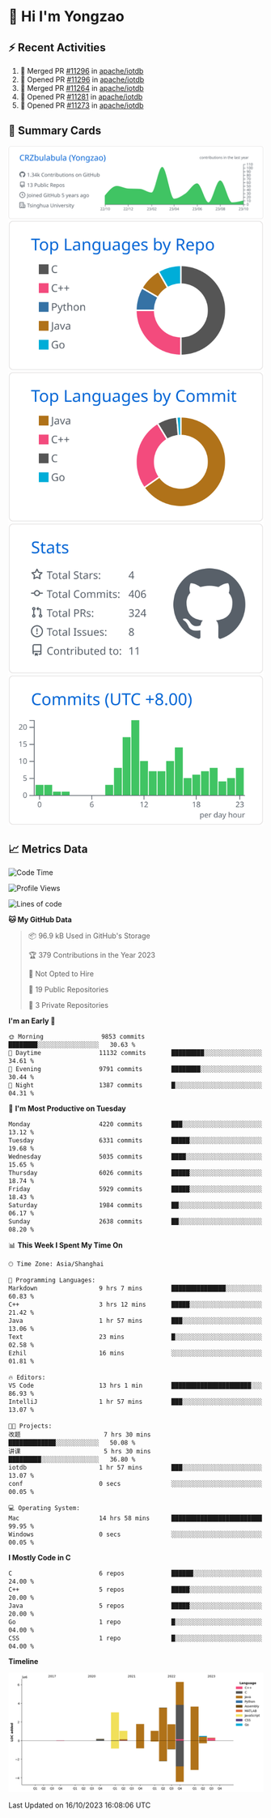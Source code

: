 # 👋 Hi I'm Yongzao

## ⚡ Recent Activities
<!--START_SECTION:activity-->
1. 🎉 Merged PR [#11296](https://github.com/apache/iotdb/pull/11296) in [apache/iotdb](https://github.com/apache/iotdb)
2. 💪 Opened PR [#11296](https://github.com/apache/iotdb/pull/11296) in [apache/iotdb](https://github.com/apache/iotdb)
3. 🎉 Merged PR [#11264](https://github.com/apache/iotdb/pull/11264) in [apache/iotdb](https://github.com/apache/iotdb)
4. 💪 Opened PR [#11281](https://github.com/apache/iotdb/pull/11281) in [apache/iotdb](https://github.com/apache/iotdb)
5. 💪 Opened PR [#11273](https://github.com/apache/iotdb/pull/11273) in [apache/iotdb](https://github.com/apache/iotdb)
<!--END_SECTION:activity-->

## 🎑 Summary Cards

[![](https://raw.githubusercontent.com/CRZbulabula/CRZbulabula/main/profile-summary-card-output/github/0-profile-details.svg)](https://github.com/vn7n24fzkq/github-profile-summary-cards)
[![](https://raw.githubusercontent.com/CRZbulabula/CRZbulabula/main/profile-summary-card-output/github/1-repos-per-language.svg)](https://github.com/vn7n24fzkq/github-profile-summary-cards) [![](https://raw.githubusercontent.com/CRZbulabula/CRZbulabula/main/profile-summary-card-output/github/2-most-commit-language.svg)](https://github.com/vn7n24fzkq/github-profile-summary-cards)
[![](https://raw.githubusercontent.com/CRZbulabula/CRZbulabula/main/profile-summary-card-output/github/3-stats.svg)](https://github.com/vn7n24fzkq/github-profile-summary-cards) [![](https://raw.githubusercontent.com/CRZbulabula/CRZbulabula/main/profile-summary-card-output/github/4-productive-time.svg)](https://github.com/vn7n24fzkq/github-profile-summary-cards)

## 📈 Metrics Data

<!--START_SECTION:waka-->
![Code Time](http://img.shields.io/badge/Code%20Time-348%20hrs%2016%20mins-blue)

![Profile Views](http://img.shields.io/badge/Profile%20Views-1-blue)

![Lines of code](https://img.shields.io/badge/From%20Hello%20World%20I%27ve%20Written-23.0%20million%20lines%20of%20code-blue)

**🐱 My GitHub Data** 

> 📦 96.9 kB Used in GitHub's Storage 
 > 
> 🏆 379 Contributions in the Year 2023
 > 
> 🚫 Not Opted to Hire
 > 
> 📜 19 Public Repositories 
 > 
> 🔑 3 Private Repositories 
 > 
**I'm an Early 🐤** 

```text
🌞 Morning                9853 commits        ████████░░░░░░░░░░░░░░░░░   30.63 % 
🌆 Daytime                11132 commits       █████████░░░░░░░░░░░░░░░░   34.61 % 
🌃 Evening                9791 commits        ████████░░░░░░░░░░░░░░░░░   30.44 % 
🌙 Night                  1387 commits        █░░░░░░░░░░░░░░░░░░░░░░░░   04.31 % 
```
📅 **I'm Most Productive on Tuesday** 

```text
Monday                   4220 commits        ███░░░░░░░░░░░░░░░░░░░░░░   13.12 % 
Tuesday                  6331 commits        █████░░░░░░░░░░░░░░░░░░░░   19.68 % 
Wednesday                5035 commits        ████░░░░░░░░░░░░░░░░░░░░░   15.65 % 
Thursday                 6026 commits        █████░░░░░░░░░░░░░░░░░░░░   18.74 % 
Friday                   5929 commits        █████░░░░░░░░░░░░░░░░░░░░   18.43 % 
Saturday                 1984 commits        ██░░░░░░░░░░░░░░░░░░░░░░░   06.17 % 
Sunday                   2638 commits        ██░░░░░░░░░░░░░░░░░░░░░░░   08.20 % 
```


📊 **This Week I Spent My Time On** 

```text
🕑︎ Time Zone: Asia/Shanghai

💬 Programming Languages: 
Markdown                 9 hrs 7 mins        ███████████████░░░░░░░░░░   60.83 % 
C++                      3 hrs 12 mins       █████░░░░░░░░░░░░░░░░░░░░   21.42 % 
Java                     1 hr 57 mins        ███░░░░░░░░░░░░░░░░░░░░░░   13.06 % 
Text                     23 mins             █░░░░░░░░░░░░░░░░░░░░░░░░   02.58 % 
Ezhil                    16 mins             ░░░░░░░░░░░░░░░░░░░░░░░░░   01.81 % 

🔥 Editors: 
VS Code                  13 hrs 1 min        ██████████████████████░░░   86.93 % 
IntelliJ                 1 hr 57 mins        ███░░░░░░░░░░░░░░░░░░░░░░   13.07 % 

🐱‍💻 Projects: 
改题                       7 hrs 30 mins       █████████████░░░░░░░░░░░░   50.08 % 
讲课                       5 hrs 30 mins       █████████░░░░░░░░░░░░░░░░   36.80 % 
iotdb                    1 hr 57 mins        ███░░░░░░░░░░░░░░░░░░░░░░   13.07 % 
conf                     0 secs              ░░░░░░░░░░░░░░░░░░░░░░░░░   00.05 % 

💻 Operating System: 
Mac                      14 hrs 58 mins      █████████████████████████   99.95 % 
Windows                  0 secs              ░░░░░░░░░░░░░░░░░░░░░░░░░   00.05 % 
```

**I Mostly Code in C** 

```text
C                        6 repos             ██████░░░░░░░░░░░░░░░░░░░   24.00 % 
C++                      5 repos             █████░░░░░░░░░░░░░░░░░░░░   20.00 % 
Java                     5 repos             █████░░░░░░░░░░░░░░░░░░░░   20.00 % 
Go                       1 repo              █░░░░░░░░░░░░░░░░░░░░░░░░   04.00 % 
CSS                      1 repo              █░░░░░░░░░░░░░░░░░░░░░░░░   04.00 % 
```



**Timeline**

![Lines of Code chart](https://raw.githubusercontent.com/CRZbulabula/CRZbulabula/main/assets/bar_graph.png)


 Last Updated on 16/10/2023 16:08:06 UTC
<!--END_SECTION:waka-->

